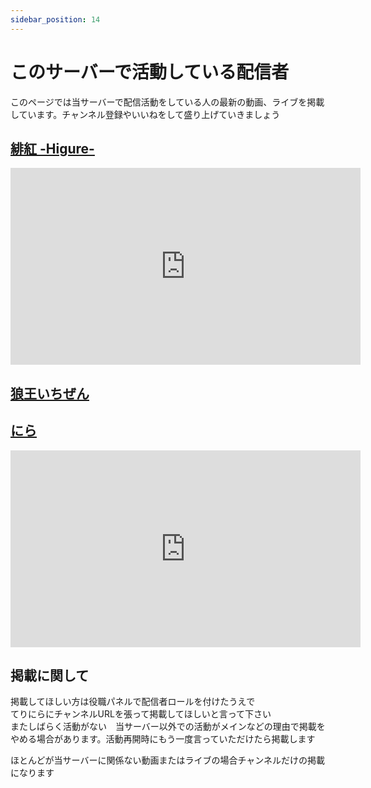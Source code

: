```yaml
---
sidebar_position: 14
---
```

# このサーバーで活動している配信者

このページでは当サーバーで配信活動をしている人の最新の動画、ライブを掲載しています。チャンネル登録やいいねをして盛り上げていきましょう
## [緋紅 -Higure-](https://www.youtube.com/@-higure-1374)
<iframe width="560" height="315" src="https://www.youtube.com/embed/?list=UUCuEdRk_FbFMb6R1JDa854Q" title="YouTube video player" frameborder="0" allow="accelerometer; autoplay; clipboard-write; encrypted-media; gyroscope; 
picture-in-picture" allowfullscreen></iframe>



## [狼王いちぜん](https://www.youtube.com/@wolf-king1026/featured)


## [にら](https://www.youtube.com/@user-uf2jt6bu1l/featured)


<iframe width="560" height="315" src="https://www.youtube.com/embed/7h_-F1K76Kg" title="YouTube video player" frameborder="0" allow="accelerometer; autoplay; clipboard-write; encrypted-media; gyroscope; picture-in-picture; web-share" allowfullscreen></iframe>


## 掲載に関して

掲載してほしい方は役職パネルで配信者ロールを付けたうえで  
てりにらにチャンネルURLを張って掲載してほしいと言って下さい  
またしばらく活動がない　当サーバー以外での活動がメインなどの理由で掲載をやめる場合があります。活動再開時にもう一度言っていただけたら掲載します

ほとんどが当サーバーに関係ない動画またはライブの場合チャンネルだけの掲載になります

